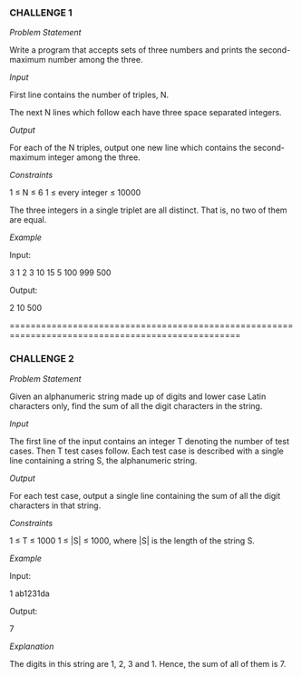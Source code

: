 
### **CHALLENGE 1**

*Problem Statement*

Write a program that accepts sets of three numbers and prints the second-maximum number among the three.

*Input*		

First line contains the number of triples, N.

The next N lines which follow each have three space separated integers.

*Output*

For each of the N triples, output one new line which contains the second-maximum integer among the three.

*Constraints*

1 ≤ N ≤ 6
1 ≤ every integer ≤ 10000

The three integers in a single triplet are all distinct. That is, no two of them are equal.

*Example*

Input:

3
1 2 3
10 15 5
100 999 500

Output:

2
10
500
		
==================================================================================================

### **CHALLENGE 2**

*Problem Statement*

Given an alphanumeric string made up of digits and lower case Latin characters only, find the sum of all the digit characters in the string.

*Input*

The first line of the input contains an integer T denoting the number of test cases. Then T test cases follow.
Each test case is described with a single line containing a string S, the alphanumeric string.

*Output*

For each test case, output a single line containing the sum of all the digit characters in that string.
	
*Constraints*

1 ≤ T ≤ 1000
1 ≤ |S| ≤ 1000, where |S| is the length of the string S.

*Example*

Input:

1
ab1231da

Output:

7

*Explanation*

The digits in this string are 1, 2, 3 and 1. Hence, the sum of all of them is 7.